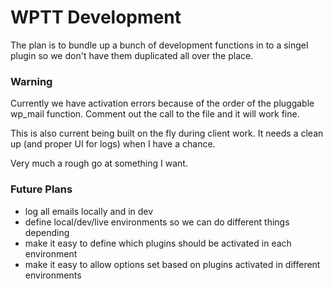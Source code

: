 # WPTT Development

The plan is to bundle up a bunch of development functions in to a singel plugin so we don't have them duplicated all over the place.

### Warning

Currently we have activation errors because of the order of the pluggable wp_mail function. Comment out the call to the file and it will work fine.

This is also current being built on the fly during client work. It needs a clean up (and proper UI for logs) when I have a chance.

Very much a rough go at something I want.

### Future Plans

- log all emails locally and in dev
- define local/dev/live environments so we can do different things depending
- make it easy to define which plugins should be activated in each environment
- make it easy to allow options set based on plugins activated in different environments
